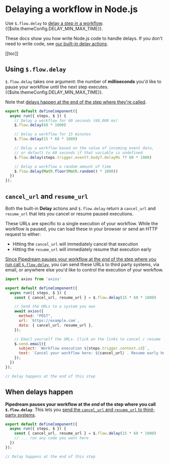 # Delaying a workflow in Node.js

Use `$.flow.delay` to [delay a step in a workflow](/workflows/built-in-functions/#delay). {{$site.themeConfig.DELAY_MIN_MAX_TIME}}.

These docs show you how write Node.js code to handle delays. If you don't need to write code, see [our built-in delay actions](/workflows/built-in-functions/#delay-actions).

[[toc]]

## Using `$.flow.delay`

`$.flow.delay` takes one argument: the number of **milliseconds** you'd like to pause your workflow until the next step executes. {{$site.themeConfig.DELAY_MIN_MAX_TIME}}. 

Note that [delays happen at the end of the step where they're called](#when-delays-happen).

```javascript
export default defineComponent({
  async run({ steps, $ }) {
    // Delay a workflow for 60 seconds (60,000 ms)
    $.flow.delay(60 * 1000)

    // Delay a workflow for 15 minutes
    $.flow.delay(15 * 60 * 1000)

    // Delay a workflow based on the value of incoming event data,
    // or default to 60 seconds if that variable is undefined
    $.flow.delay(steps.trigger.event?.body?.delayMs ?? 60 * 1000)

    // Delay a workflow a random amount of time
    $.flow.delay(Math.floor(Math.random() * 1000))
  })
});
```

## `cancel_url` and `resume_url`

Both the built-in **Delay** actions and `$.flow.delay` return a `cancel_url` and `resume_url` that lets you cancel or resume paused executions.

These URLs are specific to a single execution of your workflow. While the workflow is paused, you can load these in your browser or send an HTTP request to either:

- Hitting the `cancel_url` will immediately cancel that execution
- Hitting the `resume_url` will immediately resume that execution early

[Since Pipedream pauses your workflow at the _end_ of the step where you run call `$.flow.delay`](#when-delays-happen), you can send these URLs to third party systems, via email, or anywhere else you'd like to control the execution of your workflow.

```javascript
import axios from 'axios'

export default defineComponent({
  async run({ steps, $ }) {
    const { cancel_url, resume_url } = $.flow.delay(15 * 60 * 1000)

    // Send the URLs to a system you own
    await axios({
      method: "POST",
      url: `https://example.com`,
      data: { cancel_url, resume_url },
    });

    // Email yourself the URLs. Click on the links to cancel / resume
    $.send.email({
      subject: `Workflow execution ${steps.trigger.context.id}`,
      text: `Cancel your workflow here: ${cancel_url} . Resume early here: ${resume_url}`,
    });
  })
});

// Delay happens at the end of this step
```

## When delays happen

**Pipedream pauses your workflow at the _end_ of the step where you call `$.flow.delay`**. This lets you [send the `cancel_url` and `resume_url` to third-party systems](#cancel-url-and-resume-url).

```javascript
export default defineComponent({
  async run({ steps, $ }) {
    const { cancel_url, resume_url } = $.flow.delay(15 * 60 * 1000)
    // ... run any code you want here
  })
});

// Delay happens at the end of this step
```